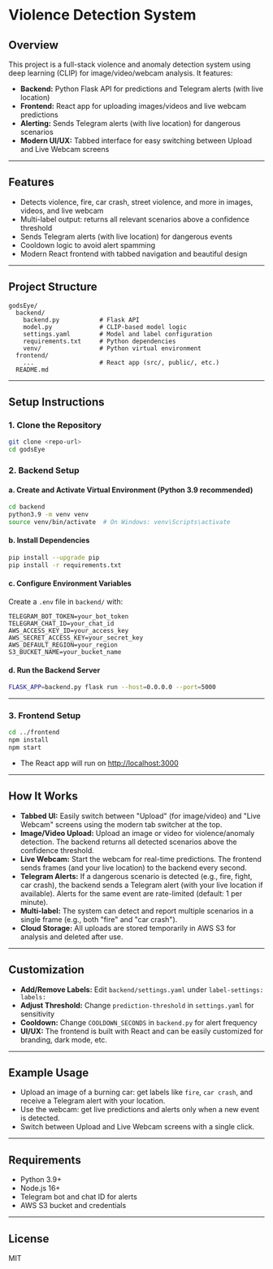# Violence Detection System

## Overview
This project is a full-stack violence and anomaly detection system using deep learning (CLIP) for image/video/webcam analysis. It features:
- **Backend:** Python Flask API for predictions and Telegram alerts (with live location)
- **Frontend:** React app for uploading images/videos and live webcam predictions
- **Alerting:** Sends Telegram alerts (with live location) for dangerous scenarios
- **Modern UI/UX:** Tabbed interface for easy switching between Upload and Live Webcam screens

---

## Features
- Detects violence, fire, car crash, street violence, and more in images, videos, and live webcam
- Multi-label output: returns all relevant scenarios above a confidence threshold
- Sends Telegram alerts (with live location) for dangerous events
- Cooldown logic to avoid alert spamming
- Modern React frontend with tabbed navigation and beautiful design

---

## Project Structure
```
godsEye/
  backend/
    backend.py           # Flask API
    model.py             # CLIP-based model logic
    settings.yaml        # Model and label configuration
    requirements.txt     # Python dependencies
    venv/                # Python virtual environment
  frontend/
    ...                  # React app (src/, public/, etc.)
  README.md
```

---

## Setup Instructions

### 1. Clone the Repository
```sh
git clone <repo-url>
cd godsEye
```

### 2. Backend Setup
#### a. Create and Activate Virtual Environment (Python 3.9 recommended)
```sh
cd backend
python3.9 -m venv venv
source venv/bin/activate  # On Windows: venv\Scripts\activate
```

#### b. Install Dependencies
```sh
pip install --upgrade pip
pip install -r requirements.txt
```

#### c. Configure Environment Variables
Create a `.env` file in `backend/` with:
```
TELEGRAM_BOT_TOKEN=your_bot_token
TELEGRAM_CHAT_ID=your_chat_id
AWS_ACCESS_KEY_ID=your_access_key
AWS_SECRET_ACCESS_KEY=your_secret_key
AWS_DEFAULT_REGION=your_region
S3_BUCKET_NAME=your_bucket_name
```

#### d. Run the Backend Server
```sh
FLASK_APP=backend.py flask run --host=0.0.0.0 --port=5000
```

---

### 3. Frontend Setup
```sh
cd ../frontend
npm install
npm start
```
- The React app will run on [http://localhost:3000](http://localhost:3000)

---

## How It Works
- **Tabbed UI:** Easily switch between "Upload" (for image/video) and "Live Webcam" screens using the modern tab switcher at the top.
- **Image/Video Upload:** Upload an image or video for violence/anomaly detection. The backend returns all detected scenarios above the confidence threshold.
- **Live Webcam:** Start the webcam for real-time predictions. The frontend sends frames (and your live location) to the backend every second.
- **Telegram Alerts:** If a dangerous scenario is detected (e.g., fire, fight, car crash), the backend sends a Telegram alert (with your live location if available). Alerts for the same event are rate-limited (default: 1 per minute).
- **Multi-label:** The system can detect and report multiple scenarios in a single frame (e.g., both "fire" and "car crash").
- **Cloud Storage:** All uploads are stored temporarily in AWS S3 for analysis and deleted after use.

---

## Customization
- **Add/Remove Labels:** Edit `backend/settings.yaml` under `label-settings: labels:`
- **Adjust Threshold:** Change `prediction-threshold` in `settings.yaml` for sensitivity
- **Cooldown:** Change `COOLDOWN_SECONDS` in `backend.py` for alert frequency
- **UI/UX:** The frontend is built with React and can be easily customized for branding, dark mode, etc.

---

## Example Usage
- Upload an image of a burning car: get labels like `fire`, `car crash`, and receive a Telegram alert with your location.
- Use the webcam: get live predictions and alerts only when a new event is detected.
- Switch between Upload and Live Webcam screens with a single click.

---

## Requirements
- Python 3.9+
- Node.js 16+
- Telegram bot and chat ID for alerts
- AWS S3 bucket and credentials

---

## License
MIT 
